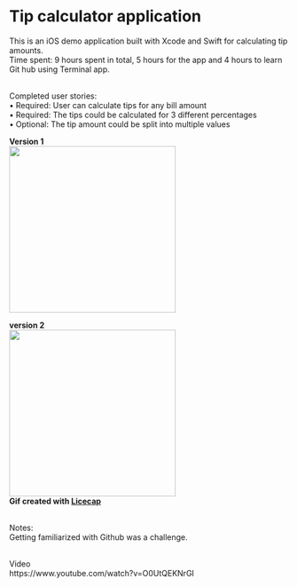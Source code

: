 # Tip calculator application    

This is an iOS demo application built with Xcode and Swift for calculating tip amounts. 
<br>Time spent: 9 hours spent in total, 5 hours for the app and 4 hours to learn Git hub using Terminal app.

<br>Completed user stories:
<br>	•	 Required: User can calculate tips for any bill amount
<br>	•	 Required: The tips could be calculated for 3 different percentages
<br>	•	 Optional: The tip amount could be split into multiple values

<p>
<b>Version 1</b>	<br>	
<img src="http://i.imgur.com/9NHp1Py.gif" alt="" width="300">
<p><p>
<b>version 2</b>	<br>
<img src="http://i.imgur.com/hdCn5iQ.gif" alt="" width="300">
<br><b>Gif created with <a href="http://www.cockos.com/licecap/">Licecap</a></b>
<p>
<br>Notes:
<br>Getting familiarized with Github was a challenge.  
<p>
<br>Video 
<br>https://www.youtube.com/watch?v=O0UtQEKNrGI

